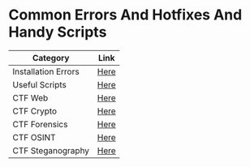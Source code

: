 # Common Errors And Hotfixes And Handy Scripts
|Category|Link|
| ------ |------|
| Installation Errors|[Here](https://github.com/echobash/commonErrorsTricksAndHotfixes/tree/master/InstallationErrors)|
|Useful Scripts|[Here](https://github.com/echobash/commonErrorsTricksAndHotfixes/tree/master/UsefulScripts)|
|CTF Web|[Here](https://github.com/echobash/commonErrorsTricksAndHotfixes/tree/master/CTF/web)|
|CTF Crypto|[Here](https://github.com/echobash/commonErrorsTricksAndHotfixes/tree/master/CTF/crypto)|
|CTF Forensics|[Here](https://github.com/echobash/commonErrorsTricksAndHotfixes/tree/master/forensics)|
|CTF OSINT|[Here](https://github.com/echobash/commonErrorsTricksAndHotfixes/tree/master/osint)|
|CTF Steganography|[Here](https://github.com/echobash/commonErrorsTricksAndHotfixes/tree/master/steganography)|
